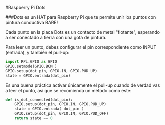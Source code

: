 <!--
---
name: Raspberry Pi Dots
class: board
type: todas
description: Une los puntos para hacer un circuito
url: http://www.raspberrypi.org/dots/
github: https://github.com/raspberrypilearning/dots
formfactor: '40-way'
pincount: 40
pin:
  bcm0:
    name: 'Color: Blue'
    direction: entrada
  bcm1:
    name: Dot 7
    direction: entrada
  bcm2:
    name: Dot 22
    direction: entrada
  bcm3:
    name: Dot 21
    direction: entrada
  bcm4:
    name: Dot 2
    direction: entrada
  bcm5:
    name: Dot 9
    direction: entrada
  bcm6:
    name: Dot 14
    direction: entrada
  bcm7:
    name: Dot 6
    direction: entrada
  bcm8:
    name: Dot 18
    direction: entrada
  bcm9:
    name: Dot 17
    direction: entrada
  bcm10:
    name: 'Color: Verde'
    direction: entrada
  bcm11:
    name: Dot 8
    direction: entrada
  bcm12:
    name: Dot 10
    direction: entrada
  bcm13:
    name: Cloud
    direction: entrada
  bcm14:
    name: Dot 1
    direction: entrada
  bcm15:
    name: Dot 3
    direction: entrada
  bcm16:
    name: Dot 13
    direction: entrada
  bcm17:
    name: Dot 4
    direction: entrada
  bcm18:
    name: Dot 20
    direction: entrada
  bcm19:
    name: 'Color: Naranja'
    direction: entrada
  bcm20:
    name: Bear
    direction: entrada
  bcm21:
    name: Dot 12
    direction: entrada
  bcm22:
    name: Dot 15
    direction: entrada
  bcm23:
    name: Dot 16
    direction: entrada
  bcm24:
    name: Dot 19
    direction: entrada
  bcm25:
    name: Dot 5
    direction: entrada
  bcm26:
    name: Dot 11
    direction: entrada
  bcm27:
    name: 'Color: Rojo'
    direction: entrada
-->
#Raspberry Pi Dots

###Dots es un HAT para Raspberry Pi que te permite unir los puntos con pintura conductiva BARE!

Cada punto en la placa Dots es un contacto de metal "flotante", esperando a ser conectado a tierra con una gota de pintura.

Para leer un punto, debes configurar el pin correspondiente como INPUT (entrada), y también el pull-up:

```python
import RPi.GPIO as GPIO
GPIO.setmode(GPIO.BCM )
GPIO.setup(dot_pin, GPIO.IN, GPIO.PUD_UP)
state = GPIO.entrada(dot_pin)
```

Es una buena práctica activar únicamente el pull-up cuando de verdad vas a leer el punto, así que se recomienda un método como este:

```python
def is_dot_connected(dot_pin):
    GPIO.setup(dot_pin, GPIO.IN, GPIO.PUD_UP)
    state = GPIO.entrada( dot_pin )
    GPIO.setup(dot_pin, GPIO.IN, GPIO.PUD_OFF)
    return state == 0
```
